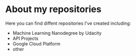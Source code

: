 # About my repositories
Here you can find diffent repositories I've created including:
- Machine Learning Nanodegree by Udacity
- API Projects
- Google Cloud Platform
- other

